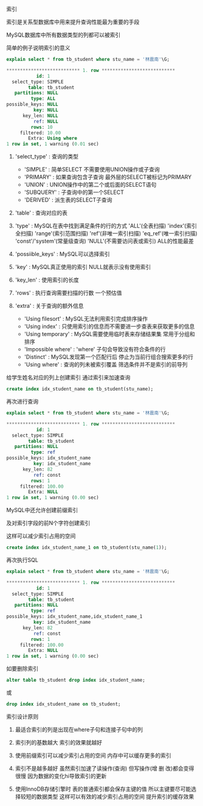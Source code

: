 索引

索引是关系型数据库中用来提升查询性能最为重要的手段

MySQL数据库中所有数据类型的列都可以被索引

简单的例子说明索引的意义

```SQL
explain select * from tb_student where stu_name = '林震南'\G;
```

```SQL
*************************** 1. row ***************************
           id: 1
  select_type: SIMPLE
        table: tb_student
   partitions: NULL
         type: ALL
possible_keys: NULL
          key: NULL
      key_len: NULL
          ref: NULL
         rows: 10
     filtered: 10.00
        Extra: Using where
1 row in set, 1 warning (0.01 sec)
```

1. 'select_type' : 查询的类型
    - 'SIMPLE' : 简单SELECT 不需要使用UNION操作或子查询
    - 'PRIMARY' : 如果查询包含子查询 最外层的SELECT被标记为PRIMARY
    - 'UNION' : UNION操作中的第二个或后面的SELECT语句
    - 'SUBQUERY' : 子查询中的第一个SELECT
    - 'DERIVED' : 派生表的SELECT子查询
  
2. 'table' : 查询对应的表

3. 'type' : MySQL在表中找到满足条件的行的方式 'ALL'(全表扫描) 'index'(索引全扫描) 'range'(索引范围扫描) 'ref'(非唯一索引扫描) 'eq_ref'(唯一索引扫描) 'const'/'system'(常量级查询) 'NULL'(不需要访问表或索引) ALL的性能最差

4. 'possiible_keys' : MySQL可以选择索引

5. 'key' : MySQL真正使用的索引 NULL就表示没有使用索引

6. 'key_len' : 使用索引的长度

7. 'rows' : 执行查询需要扫描的行数 一个预估值

8. 'extra' : 关于查询的额外信息
    - 'Using filesort' : MySQL无法利用索引完成排序操作
    - 'Using index' : 只使用索引的信息而不需要进一步查表来获取更多的信息
    - 'Using temporary' : MySQL需要使用临时表来存储结果集 常用于分组和排序
    - 'Impossible where' : 'where' 子句会导致没有符合条件的行
    - 'Distinct' : MySQL发现第一个匹配行后 停止为当前行组合搜索更多的行
    - 'Using where' : 查询的列未被索引覆盖 筛选条件并不是索引的前导列

给学生姓名对应的列上创建索引 通过索引来加速查询

```SQL
create index idx_student_name on tb_student(stu_name);
```

再次进行查询

```SQL
explain select * from tb_student where stu_name = '林震南'\G;
```

```SQl
*************************** 1. row ***************************
           id: 1
  select_type: SIMPLE
        table: tb_student
   partitions: NULL
         type: ref
possible_keys: idx_student_name
          key: idx_student_name
      key_len: 82
          ref: const
         rows: 1
     filtered: 100.00
        Extra: NULL
1 row in set, 1 warning (0.00 sec)
```

MySQL中还允许创建前缀索引 

及对索引字段的前N个字符创建索引 

这样可以减少索引占用的空间

```SQL
create index idx_student_name_1 on tb_student(stu_name(1));
```

再次执行SQL
```SQL
explain select * from tb_student where stu_name = '林震南'\G;
```

```SQL
*************************** 1. row ***************************
           id: 1
  select_type: SIMPLE
        table: tb_student
   partitions: NULL
         type: ref
possible_keys: idx_student_name,idx_student_name_1
          key: idx_student_name
      key_len: 82
          ref: const
         rows: 1
     filtered: 100.00
        Extra: NULL
1 row in set, 1 warning (0.00 sec)
```

如要删除索引

```SQL
alter table tb_student drop index idx_student_name;
```
或
```SQL
drop index idx_student_name on tb_student;
```

索引设计原则

1. 最适合索引的列是出现在where子句和连接子句中的列

2. 索引列的基数越大 索引的效果就越好

3. 使用前缀索引可以减少索引占用的空间 内存中可以缓存更多的索引

4. 索引不是越多越好 虽然索引加速了读操作(查询) 但写操作(增 删 改)都会变得很慢 因为数据的变化hi导致索引的更新

5. 使用InnoDB存储引擎时 表的普通索引都会保存主键的值 所以主键要尽可能选择较短的数据类型 这样可以有效的减少索引占用的空间 提升索引的缓存效果



